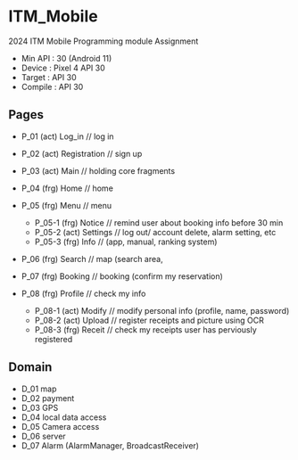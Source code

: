 # ITM_Mobile
2024 ITM Mobile Programming module Assignment

- Min API  : 30 (Android 11)
- Device   : Pixel 4 API 30
- Target   : API 30
- Compile  : API 30


## Pages

- P_01 (act) Log_in        // log in
- P_02 (act) Registration  // sign up
- P_03 (act) Main          // holding core fragments

- P_04 (frg) Home          // home
- P_05 (frg) Menu          // menu
  - P_05-1 (frg) Notice    // remind user about booking info before 30 min
  - P_05-2 (act) Settings  // log out/ account delete, alarm setting, etc
  - P_05-3 (frg) Info      // (app, manual, ranking system)
- P_06 (frg) Search        // map (search area, 
- P_07 (frg) Booking       // booking (confirm my reservation)
- P_08 (frg) Profile       // check my info
  - P_08-1 (act) Modify    // modify personal info (profile, name, password)
  - P_08-2 (act) Upload    // register receipts and picture using OCR
  - P_08-3 (frg) Receit    // check my receipts user has perviously registered


## Domain

- D_01 map
- D_02 payment
- D_03 GPS
- D_04 local data access
- D_05 Camera access
- D_06 server
- D_07 Alarm (AlarmManager, BroadcastReceiver)

